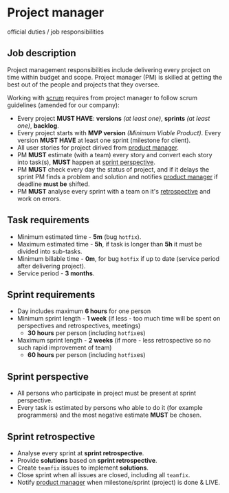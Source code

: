 # Project manager
official duties / job responsibilities


## Job description

Project management responsibilities include delivering every project on time within budget and scope.
Project manager (PM) is skilled at getting the best out of the people and projects that they oversee.

Working with [scrum](https://en.wikipedia.org/wiki/Scrum_(software_development)) requires from project manager to follow scrum guidelines (amended for our company):

- Every project __MUST HAVE__: __versions__ _(at least one)_, __sprints__ _(at least one)_, __backlog__.  
- Every project starts with __MVP version__ _(Minimum Viable Product)_. Every version __MUST HAVE__ at least one sprint (milestone for client).
- All user stories for project dirived from [product manager](./product-manager.md).
- PM __MUST__ estimate (with a team) every story and convert each story into task(s), __MUST__ happen at [sprint perspective](#sprint-perspective).
- PM __MUST__ check every day the status of project, and if it delays the sprint PM finds a problem and solution and notifies [product manager](./product-manager.md) if deadline __must be__ shifted.
- PM __MUST__ analyse every sprint with a team on it's [retrospective](#sprint-retrospective) and work on errors.


## Task requirements

- Minimum estimated time - __5m__ (bug `hotfix`).  
- Maximum estimated time - __5h__, if task is longer than __5h__ it must be divided into sub-tasks.  
- Minimum billable time - __0m__, for bug `hotfix` if up to date (service period after delivering project).  
- Service period - __3 months__.


## Sprint requirements

* Day includes maximum __6 hours__ for one person
* Minimum sprint length - __1 week__ (if less - too much time will be spent on perspectives and retrospectives, meetings)
	* __30 hours__ per person (including `hotfix`es)
* Maximum sprint length - __2 weeks__ (if more - less retrospective so no such rapid improvement of team)
	* __60 hours__ per person (including `hotfix`es)


## Sprint perspective

- All persons who participate in project must be present at sprint perspective.
- Every task is estimated by persons who able to do it (for example programmers) and the most negative estimate __MUST__ be chosen.


## Sprint retrospective

- Analyse every sprint at __sprint retrospective__.
- Provide __solutions__ based on __sprint retrospective__.
- Create `teamfix` issues to implement __solutions__.
- Close sprint when all issues are closed, including all `teamfix`.
- Notify [product manager](./product-manager.md) when milestone/sprint (project) is done & LIVE.
